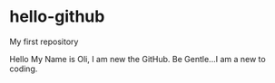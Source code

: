# hello-github
My first repository

Hello My Name is Oli, I am new the GitHub. Be Gentle...I am a new to coding.
